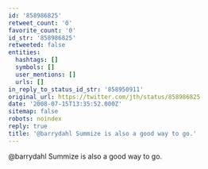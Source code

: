 ```yaml
---
id: '858986825'
retweet_count: '0'
favorite_count: '0'
id_str: '858986825'
retweeted: false
entities:
  hashtags: []
  symbols: []
  user_mentions: []
  urls: []
in_reply_to_status_id_str: '858950911'
original_url: https://twitter.com/jth/status/858986825
date: '2008-07-15T13:35:52.000Z'
sitemap: false
robots: noindex
reply: true
title: '@barrydahl Summize is also a good way to go.'
---
```


@barrydahl Summize is also a good way to go.